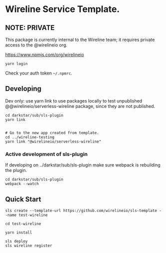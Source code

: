 # Wireline Service Template.


## NOTE: PRIVATE

This package is currently internal to the Wireline team; it requires private access to the @wirelineio org.

https://www.npmjs.com/org/wirelineio

~~~~
yarn login
~~~~

Check your auth token `~/.npmrc`.

## Developing

Dev only: use yarn link to use packages locally to test unpublished @@wirelineio/serverless-wireline package, since they are not published.

~~~~
cd darkstar/sub/sls-plugin
yarn link


# Go to the new app created from template.
cd ../wireline-testing
yarn link "@wirelineio/serverless-wireline"
~~~~

### Active development of sls-plugin
If developing on ../darkstar/sub/sls-plugin make sure webpack is rebuilding the plugin.
~~~~
cd darkstar/sub/sls-plugin
webpack --watch
~~~~



## Quick Start

~~~~
sls create --template-url https://github.com/wirelineio/sls-template --name test-wireline

cd test-wireline

yarn install

sls deploy
sls wireline register
~~~~

